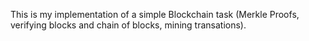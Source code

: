 This is my implementation of a simple Blockchain task (Merkle Proofs, verifying blocks and chain of blocks, mining transations).

